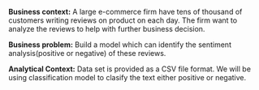 
**Business context:** 
	A large e-commerce firm have tens of thousand of customers writing reviews on product on each day. The firm want to analyze the reviews to help with further business decision.

**Business problem:** 
	Build a model which can identify the sentiment analysis(positive or negative) of these reviews.

**Analytical Context:** 
 Data set is provided as a CSV file format. We will be using classification model to clasify the text either positive or negative.
